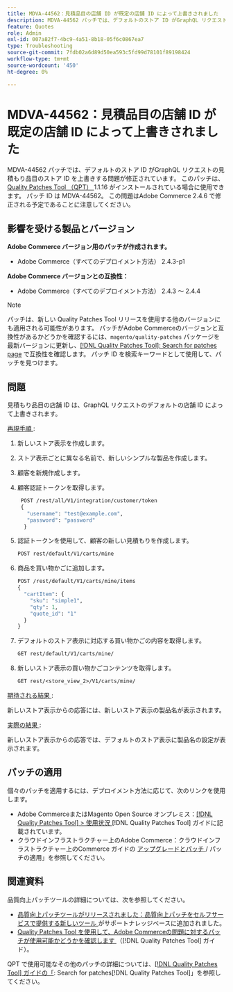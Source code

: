 ```yaml
---
title: MDVA-44562：見積品目の店舗 ID が既定の店舗 ID によって上書きされました
description: MDVA-44562 パッチでは、デフォルトのストア ID がGraphQL リクエストの見積もり品目のストア ID を上書きする問題が修正されています。 このパッチは、[Quality Patches Tool （QPT） ] （https://experienceleague.adobe.com/ja/docs/commerce-operations/tools/quality-patches-tool/quality-patches-tool-to-self-serve-quality-patches） 1.1.16 がインストールされている場合に利用できます。 パッチ ID は MDVA-44562。 この問題はAdobe Commerce 2.4.6 で修正される予定であることに注意してください。
feature: Quotes
role: Admin
exl-id: 007a82f7-4bc9-4a51-8b18-05f6c0867ea7
type: Troubleshooting
source-git-commit: 7fdb02a6d89d50ea593c5fd99d78101f89198424
workflow-type: tm+mt
source-wordcount: '450'
ht-degree: 0%

---
```


# MDVA-44562：見積品目の店舗 ID が既定の店舗 ID によって上書きされました

MDVA-44562 パッチでは、デフォルトのストア ID がGraphQL リクエストの見積もり品目のストア ID を上書きする問題が修正されています。 このパッチは、[Quality Patches Tool （QPT） ](https://experienceleague.adobe.com/ja/docs/commerce-operations/tools/quality-patches-tool/quality-patches-tool-to-self-serve-quality-patches)1.1.16 がインストールされている場合に使用できます。 パッチ ID は MDVA-44562。 この問題はAdobe Commerce 2.4.6 で修正される予定であることに注意してください。

## 影響を受ける製品とバージョン

**Adobe Commerce バージョン用のパッチが作成されます。**

* Adobe Commerce（すべてのデプロイメント方法） 2.4.3-p1

**Adobe Commerce バージョンとの互換性：**

* Adobe Commerce（すべてのデプロイメント方法） 2.4.3 ～ 2.4.4

>[!NOTE]
>
>パッチは、新しい Quality Patches Tool リリースを使用する他のバージョンにも適用される可能性があります。 パッチがAdobe Commerceのバージョンと互換性があるかどうかを確認するには、`magento/quality-patches` パッケージを最新バージョンに更新し、[[!DNL Quality Patches Tool]: Search for patches page](https://experienceleague.adobe.com/ja/docs/commerce-operations/tools/quality-patches-tool/quality-patches-tool-to-self-serve-quality-patches) で互換性を確認します。 パッチ ID を検索キーワードとして使用して、パッチを見つけます。

## 問題

見積もり品目の店舗 ID は、GraphQL リクエストのデフォルトの店舗 ID によって上書きされます。

<u> 再現手順 </u>:

1. 新しいストア表示を作成します。
1. ストア表示ごとに異なる名前で、新しいシンプルな製品を作成します。
1. 顧客を新規作成します。
1. 顧客認証トークンを取得します。

   ```GraphQL
    POST /rest/all/V1/integration/customer/token
    {
      "username": "test@example.com",
      "password": "password"
     }
   ```

1. 認証トークンを使用して、顧客の新しい見積もりを作成します。

   ```GraphQL
   POST rest/default/V1/carts/mine
   ```

1. 商品を買い物かごに追加します。

   ```GraphQL
   POST /rest/default/V1/carts/mine/items
   {
     "cartItem": {
       "sku": "simple1",
       "qty": 1,
       "quote_id": "1"
     }
   }
   ```

1. デフォルトのストア表示に対応する買い物かごの内容を取得します。

   ```GraphQL
   GET rest/default/V1/carts/mine/
   ```

1. 新しいストア表示の買い物かごコンテンツを取得します。

   ```GraphQL
   GET rest/<store_view_2>/V1/carts/mine/
   ```

<u> 期待される結果 </u>:

新しいストア表示からの応答には、新しいストア表示の製品名が表示されます。

<u> 実際の結果 </u>:

新しいストア表示からの応答では、デフォルトのストア表示に製品名の設定が表示されます。

## パッチの適用

個々のパッチを適用するには、デプロイメント方法に応じて、次のリンクを使用します。

* Adobe CommerceまたはMagento Open Source オンプレミス：[[!DNL Quality Patches Tool] > 使用状況 ](/help/tools/quality-patches-tool/usage.md) [!DNL Quality Patches Tool] ガイドに記載されています。
* クラウドインフラストラクチャー上のAdobe Commerce：クラウドインフラストラクチャー上のCommerce ガイドの [ アップグレードとパッチ ](https://experienceleague.adobe.com/docs/commerce-cloud-service/user-guide/develop/upgrade/apply-patches.html?lang=ja)/ パッチの適用」を参照してください。

## 関連資料

品質向上パッチツールの詳細については、次を参照してください。

* [ 品質向上パッチツールがリリースされました：品質向上パッチをセルフサービスで提供する新しいツール ](https://experienceleague.adobe.com/ja/docs/commerce-operations/tools/quality-patches-tool/quality-patches-tool-to-self-serve-quality-patches) がサポートナレッジベースに追加されました。
* [Quality Patches Tool を使用して、Adobe Commerceの問題に対するパッチが使用可能かどうかを確認します ](/help/tools/quality-patches-tool/patches-available-in-qpt/check-patch-for-magento-issue-with-magento-quality-patches.md) （[!DNL Quality Patches Tool] ガイド）。

QPT で使用可能なその他のパッチの詳細については、[[!DNL Quality Patches Tool] ガイドの「](https://experienceleague.adobe.com/tools/commerce-quality-patches/index.html?lang=ja): Search for patches[!DNL Quality Patches Tool]」を参照してください。
